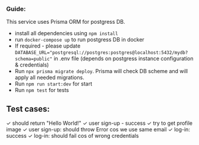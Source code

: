 ### Guide: 

This service uses Prisma ORM for postgress DB. 

* install all dependencies using `npm install`
* run `docker-compose up` to run postgress DB in docker
* If required - please update `DATABASE_URL="postgresql://postgres:postgres@localhost:5432/mydb?schema=public"` in .env file (depends on postgress instance configuration & credentials)
* Run `npx prisma migrate deploy`. Prisma will check DB scheme and will apply all needed migrations. 
* Run `npm run start:dev` for start 
* Run `npm test` for tests

## Test cases: 
✓ should return "Hello World!"
✓ user sign-up - success 
✓ try to get profile image 
✓ user sign-up: should throw Error cos we use same email
✓ log-in: success 
✓ log-in: should fail cos of wrong credentials